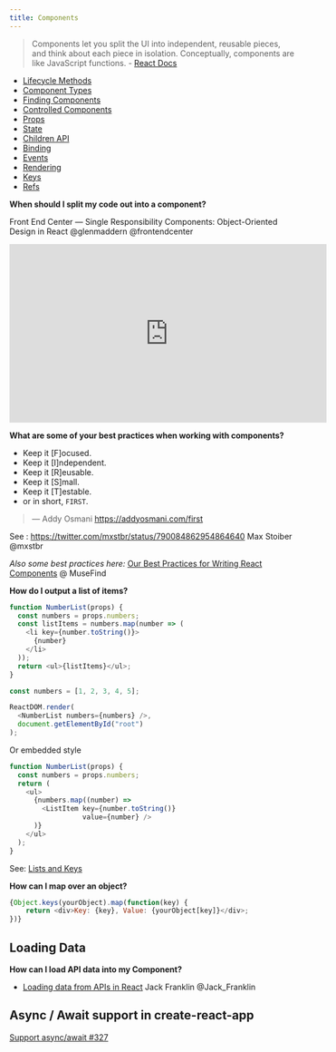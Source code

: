 ```yaml
---
title: Components
---
```


> Components let you split the UI into independent, reusable pieces, and think about each piece in isolation. Conceptually, components are like JavaScript functions. - [React Docs](https://facebook.github.io/react/docs/components-and-props.html)


- [Lifecycle Methods](/components/lifecycle-methods/)
- [Component Types](/components/component-types/)
- [Finding Components](/components/finding-components/)
- [Controlled Components](/components/controlled-components/)
- [Props](/components/props/)
- [State](/components/state/)
- [Children API](/components/children-api/)
- [Binding](/components/binding/)
- [Events](/components/events/)
- [Rendering](/components/rendering/)
- [Keys](/components/keys/)
- [Refs](/components/refs/)


**When should I split my code out into a component?**

Front End Center — Single Responsibility Components: Object-Oriented Design in React @glenmaddern @frontendcenter

<iframe width="560" height="315" src="https://www.youtube.com/embed/pSdp92Up8O8" frameborder="0" allowfullscreen></iframe>


**What are some of your best practices when working with components?**

* Keep it [F]ocused.
* Keep it [I]ndependent.
* Keep it [R]eusable.
* Keep it [S]mall.
* Keep it [T]estable.
* or in short, `FIRST`.

> — Addy Osmani https://addyosmani.com/first

See :  https://twitter.com/mxstbr/status/790084862954864640 Max Stoiber @mxstbr

*Also some best practices here:* [Our Best Practices for Writing React Components](https://medium.com/code-life/our-best-practices-for-writing-react-components-dec3eb5c3fc8?imm_mid=0ed2ce&cmp=em-web-na-na-newsltr_20170208#.emb0wf1tl) @ MuseFind

**How do I output a list of items?**


```javascript
function NumberList(props) {
  const numbers = props.numbers;
  const listItems = numbers.map(number => (
    <li key={number.toString()}>
      {number}
    </li>
  ));
  return <ul>{listItems}</ul>;
}

const numbers = [1, 2, 3, 4, 5];

ReactDOM.render(
  <NumberList numbers={numbers} />,
  document.getElementById("root")
);
```

Or embedded style
```javascript
function NumberList(props) {
  const numbers = props.numbers;
  return (
    <ul>
      {numbers.map((number) =>
        <ListItem key={number.toString()}
                  value={number} />
      )}
    </ul>
  );
}
```

See: [Lists and Keys](https://facebook.github.io/react/docs/lists-and-keys.html)

**How can I map over an object?**

```javascript
{Object.keys(yourObject).map(function(key) {
    return <div>Key: {key}, Value: {yourObject[key]}</div>;
})}
```

## Loading Data

**How can I load API data into my Component?**
* [Loading data from APIs in React](http://javascriptplayground.com/blog/2017/01/http-requests-reactjs/) Jack Franklin @Jack_Franklin

## Async / Await support in create-react-app

[Support async/await #327](https://github.com/facebookincubator/create-react-app/pull/327)
